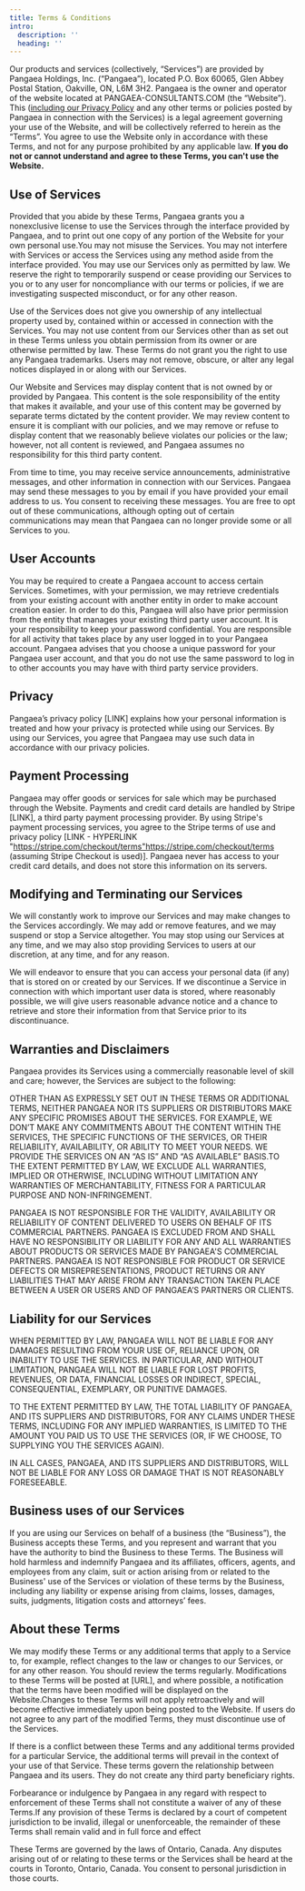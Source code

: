 ```yaml
---
title: Terms & Conditions
intro:
  description: ''
  heading: ''
---
```

Our products and services (collectively, “Services”) are provided by Pangaea Holdings, Inc. (“Pangaea”), located P.O. Box 60065, Glen Abbey Postal Station, Oakville, ON, L6M 3H2.  Pangaea is the owner and operator of the website located at PANGAEA-CONSULTANTS.COM (the “Website”). This ([including our Privacy Policy](http://pangaea-consultants.com/privacy-policy) and any other terms or policies posted by Pangaea in connection with the Services) is a legal agreement governing your use of the Website, and will be collectively referred to herein as the “Terms”. You agree to use the Website only in accordance with these Terms, and not for any purpose prohibited by any applicable law.  **If you do not or cannot understand and agree to these Terms, you can't use the Website.**

## Use of Services

Provided that you abide by these Terms, Pangaea grants you a nonexclusive license to use the Services through the interface provided by Pangaea, and to print out one copy of any portion of the Website for your own personal use.You may not misuse the Services. You may not interfere with Services or access the Services using any method aside from the interface provided. You may use our Services only as permitted by law. We reserve the right to temporarily suspend or cease providing our Services to you or to any user for noncompliance with our terms or policies, if we are investigating suspected misconduct, or for any other reason.

Use of the Services does not give you ownership of any intellectual property used by, contained within or accessed in connection with the Services. You may not use content from our Services other than as set out in these Terms unless you obtain permission from its owner or are otherwise permitted by law. These Terms do not grant you the right to use any Pangaea trademarks. Users may not remove, obscure, or alter any legal notices displayed in or along with our Services.

Our Website and Services may display content that is not owned by or provided by Pangaea. This content is the sole responsibility of the entity that makes it available, and your use of this content may be governed by separate terms dictated by the content provider. We may review content to ensure it is compliant with our policies, and we may remove or refuse to display content that we reasonably believe violates our policies or the law; however, not all content is reviewed, and Pangaea assumes no responsibility for this third party content.

From time to time, you may receive service announcements, administrative messages, and other information in connection with our Services.  Pangaea may send these messages to you by email if you have provided your email address to us.  You consent to receiving these messages. You are free to opt out of these communications, although opting out of certain communications may mean that Pangaea can no longer provide some or all Services to you.

## User Accounts

You may be required to create a Pangaea account to access certain Services. Sometimes, with your permission, we may retrieve credentials from your existing account with another entity in order to make account creation easier. In order to do this, Pangaea will also have prior permission from the entity that manages your existing third party user account. It is your responsibility to keep your password confidential. You are responsible for all activity that takes place by any user logged in to your Pangaea account. Pangaea advises that you choose a unique password for your Pangaea user account, and that you do not use the same password to log in to other accounts you may have with third party service providers.

## Privacy

Pangaea’s privacy policy [LINK] explains how your personal information is treated and how your privacy is protected while using our Services. By using our Services, you agree that Pangaea may use such data in accordance with our privacy policies.

## Payment Processing

Pangaea may offer goods or services for sale which may be purchased through the Website.  Payments and credit card details are handled by Stripe [LINK], a third party payment processing provider.  By using Stripe's payment processing services, you agree to the Stripe terms of use and privacy policy [LINK -  HYPERLINK "https://stripe.com/checkout/terms"https://stripe.com/checkout/terms (assuming Stripe Checkout is used)].
Pangaea never has access to your credit card details, and does not store this information on its servers.

## Modifying and Terminating our Services

We will constantly work to improve our Services and may make changes to the Services accordingly. We may add or remove features, and we may suspend or stop a Service altogether. You may stop using our Services at any time, and we may also stop providing Services to users at our discretion, at any time, and for any reason.

We will endeavor to ensure that you can access your personal data (if any) that is stored on or created by our Services. If we discontinue a Service in connection with which important user data is stored, where reasonably possible, we will give users reasonable advance notice and a chance to retrieve and store their information from that Service prior to its discontinuance.

## Warranties and Disclaimers

Pangaea provides its Services using a commercially reasonable level of skill and care; however, the Services are subject to the following:

OTHER THAN AS EXPRESSLY SET OUT IN THESE TERMS OR ADDITIONAL TERMS, NEITHER PANGAEA NOR ITS SUPPLIERS OR DISTRIBUTORS MAKE ANY SPECIFIC PROMISES ABOUT THE SERVICES. FOR EXAMPLE, WE DON’T MAKE ANY COMMITMENTS ABOUT THE CONTENT WITHIN THE SERVICES, THE SPECIFIC FUNCTIONS OF THE SERVICES, OR THEIR RELIABILITY, AVAILABILITY, OR ABILITY TO MEET YOUR NEEDS. WE PROVIDE THE SERVICES ON AN “AS IS” AND “AS AVAILABLE” BASIS.TO THE EXTENT PERMITTED BY LAW, WE EXCLUDE ALL WARRANTIES, IMPLIED OR OTHERWISE, INCLUDING WITHOUT LIMITATION ANY WARRANTIES OF MERCHANTABILITY, FITNESS FOR A PARTICULAR PURPOSE AND NON-INFRINGEMENT.

PANGAEA IS NOT RESPONSIBLE FOR THE VALIDITY, AVAILABILITY OR RELIABILITY OF CONTENT DELIVERED TO USERS ON BEHALF OF ITS COMMERCIAL PARTNERS. PANGAEA IS EXCLUDED FROM AND SHALL HAVE NO RESPONSIBILITY OR LIABILITY FOR ANY AND ALL WARRANTIES ABOUT PRODUCTS OR SERVICES MADE BY PANGAEA'S COMMERCIAL PARTNERS. PANGAEA IS NOT RESPONSIBLE FOR PRODUCT OR SERVICE DEFECTS OR MISREPRESENTATIONS, PRODUCT RETURNS OR ANY LIABILITIES THAT MAY ARISE FROM ANY TRANSACTION TAKEN PLACE BETWEEN A USER OR USERS AND OF PANGAEA’S PARTNERS OR CLIENTS.

## Liability for our Services

WHEN PERMITTED BY LAW, PANGAEA WILL NOT BE LIABLE FOR ANY DAMAGES RESULTING FROM YOUR USE OF, RELIANCE UPON, OR INABILITY TO USE THE SERVICES.  IN PARTICULAR, AND WITHOUT LIMITATION, PANGAEA WILL NOT BE LIABLE FOR LOST PROFITS, REVENUES, OR DATA, FINANCIAL LOSSES OR INDIRECT, SPECIAL, CONSEQUENTIAL, EXEMPLARY, OR PUNITIVE DAMAGES.

TO THE EXTENT PERMITTED BY LAW, THE TOTAL LIABILITY OF PANGAEA, AND ITS SUPPLIERS AND DISTRIBUTORS, FOR ANY CLAIMS UNDER THESE TERMS, INCLUDING FOR ANY IMPLIED WARRANTIES, IS LIMITED TO THE AMOUNT YOU PAID US TO USE THE SERVICES (OR, IF WE CHOOSE, TO SUPPLYING YOU THE SERVICES AGAIN).

IN ALL CASES, PANGAEA, AND ITS SUPPLIERS AND DISTRIBUTORS, WILL NOT BE LIABLE FOR ANY LOSS OR DAMAGE THAT IS NOT REASONABLY FORESEEABLE.

## Business uses of our Services

If you are using our Services on behalf of a business (the “Business”), the Business accepts these Terms, and you represent and warrant that you have the authority to bind the Business to these Terms. The Business will hold harmless and indemnify Pangaea and its affiliates, officers, agents, and employees from any claim, suit or action arising from or related to the  Business' use of the Services or violation of these terms by the Business, including any liability or expense arising from claims, losses, damages, suits, judgments, litigation costs and attorneys’ fees.

## About these Terms

We may modify these Terms or any additional terms that apply to a Service to, for example, reflect changes to the law or changes to our Services, or for any other reason.  You should review the terms regularly.  Modifications to these Terms will be posted at [URL], and where possible, a notification that the terms have been modified will be displayed on the Website.Changes to these Terms will not apply retroactively and will become effective immediately upon being posted to the Website.  If users do not agree to any part of the modified Terms, they must discontinue use of the Services.

If there is a conflict between these Terms and any additional terms provided for a particular Service, the additional terms will prevail in the context of your use of that Service.
These terms govern the relationship between Pangaea and its users. They do not create any third party beneficiary rights.

Forbearance or indulgence by Pangaea in any regard with respect to enforcement of these Terms shall not constitute a waiver of any of these Terms.If any provision of these Terms is declared by a court of competent jurisdiction to be invalid, illegal or unenforceable, the remainder of these Terms shall remain valid and in full force and effect

These Terms are governed by the laws of Ontario, Canada. Any disputes arising out of or relating to these terms or the Services shall be heard at the courts in Toronto, Ontario, Canada.  You consent to personal jurisdiction in those courts.
